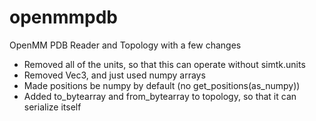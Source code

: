 openmmpdb
=========

OpenMM PDB Reader and Topology with a few changes

- Removed all of the units, so that this can operate without simtk.units
- Removed Vec3, and just used numpy arrays
- Made positions be numpy by default (no get_positions(as_numpy))
- Added to_bytearray and from_bytearray to topology, so that it can serialize itself
